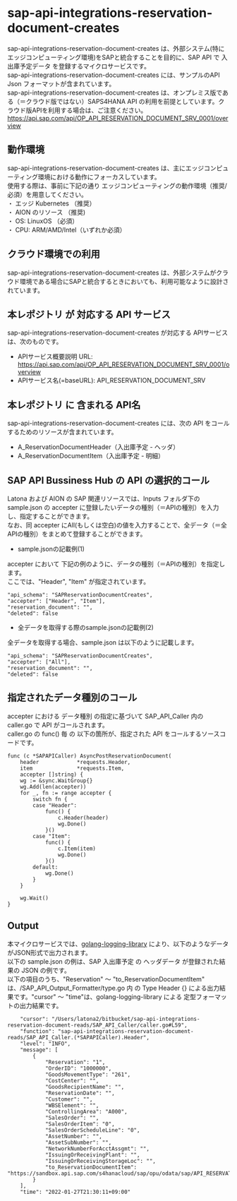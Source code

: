 # sap-api-integrations-reservation-document-creates  
sap-api-integrations-reservation-document-creates は、外部システム(特にエッジコンピューティング環境)をSAPと統合することを目的に、SAP API で 入出庫予定データ を登録するマイクロサービスです。  
sap-api-integrations-reservation-document-creates には、サンプルのAPI Json フォーマットが含まれています。  
sap-api-integrations-reservation-document-creates は、オンプレミス版である（＝クラウド版ではない）SAPS4HANA API の利用を前提としています。クラウド版APIを利用する場合は、ご注意ください。  
https://api.sap.com/api/OP_API_RESERVATION_DOCUMENT_SRV_0001/overview  

## 動作環境  
sap-api-integrations-reservation-document-creates は、主にエッジコンピューティング環境における動作にフォーカスしています。  
使用する際は、事前に下記の通り エッジコンピューティングの動作環境（推奨/必須）を用意してください。  
・ エッジ Kubernetes （推奨）   
・ AION のリソース （推奨)   
・ OS: LinuxOS （必須）   
・ CPU: ARM/AMD/Intel（いずれか必須）  

## クラウド環境での利用
sap-api-integrations-reservation-document-creates は、外部システムがクラウド環境である場合にSAPと統合するときにおいても、利用可能なように設計されています。


## 本レポジトリ が 対応する API サービス
sap-api-integrations-reservation-document-creates が対応する APIサービス は、次のものです。

* APIサービス概要説明 URL: https://api.sap.com/api/OP_API_RESERVATION_DOCUMENT_SRV_0001/overview  
* APIサービス名(=baseURL): API_RESERVATION_DOCUMENT_SRV

## 本レポジトリ に 含まれる API名
sap-api-integrations-reservation-document-creates には、次の API をコールするためのリソースが含まれています。  

* A_ReservationDocumentHeader（入出庫予定 - ヘッダ）
* A_ReservationDocumentItem（入出庫予定 - 明細）

## SAP API Bussiness Hub の API の選択的コール

Latona および AION の SAP 関連リソースでは、Inputs フォルダ下の sample.json の accepter に登録したいデータの種別（＝APIの種別）を入力し、指定することができます。  
なお、同 accepter にAll(もしくは空白)の値を入力することで、全データ（＝全APIの種別）をまとめて登録することができます。  

* sample.jsonの記載例(1)  

accepter において 下記の例のように、データの種別（＝APIの種別）を指定します。  
ここでは、"Header", "Item" が指定されています。    
  
```
"api_schema": "SAPReservationDocumentCreates",
"accepter": ["Header", "Item"],
"reservation_document": "",
"deleted": false
```
  
* 全データを取得する際のsample.jsonの記載例(2)  

全データを取得する場合、sample.json は以下のように記載します。  

```
"api_schema": "SAPReservationDocumentCreates",
"accepter": ["All"],
"reservation_document": "",
"deleted": false
```
## 指定されたデータ種別のコール

accepter における データ種別 の指定に基づいて SAP_API_Caller 内の caller.go で API がコールされます。  
caller.go の func() 毎 の 以下の箇所が、指定された API をコールするソースコードです。  

```
func (c *SAPAPICaller) AsyncPostReservationDocument(
	header            *requests.Header,
	item              *requests.Item,
	accepter []string) {
	wg := &sync.WaitGroup{}
	wg.Add(len(accepter))
	for _, fn := range accepter {
		switch fn {
		case "Header":
			func() {
				c.Header(header)
				wg.Done()
			}()
		case "Item":
			func() {
				c.Item(item)
				wg.Done()
			}()
		default:
			wg.Done()
		}
	}

	wg.Wait()
}

```

## Output  
本マイクロサービスでは、[golang-logging-library](https://github.com/latonaio/golang-logging-library) により、以下のようなデータがJSON形式で出力されます。  
以下の sample.json の例は、SAP 入出庫予定 の ヘッダデータ が登録された結果の JSON の例です。  
以下の項目のうち、"Reservation" ～ "to_ReservationDocumentItem" は、/SAP_API_Output_Formatter/type.go 内 の Type Header {} による出力結果です。"cursor" ～ "time"は、golang-logging-library による 定型フォーマットの出力結果です。  

```
	"cursor": "/Users/latona2/bitbucket/sap-api-integrations-reservation-document-reads/SAP_API_Caller/caller.go#L59",
	"function": "sap-api-integrations-reservation-document-reads/SAP_API_Caller.(*SAPAPICaller).Header",
	"level": "INFO",
	"message": [
		{
			"Reservation": "1",
			"OrderID": "1000000",
			"GoodsMovementType": "261",
			"CostCenter": "",
			"GoodsRecipientName": "",
			"ReservationDate": "",
			"Customer": "",
			"WBSElement": "",
			"ControllingArea": "A000",
			"SalesOrder": "",
			"SalesOrderItem": "0",
			"SalesOrderScheduleLine": "0",
			"AssetNumber": "",
			"AssetSubNumber": "",
			"NetworkNumberForAcctAssgmt": "",
			"IssuingOrReceivingPlant": "",
			"IssuingOrReceivingStorageLoc": "",
			"to_ReservationDocumentItem": "https://sandbox.api.sap.com/s4hanacloud/sap/opu/odata/sap/API_RESERVATION_DOCUMENT_SRV/A_ReservationDocumentHeader('1')/to_ReservationDocumentItem"
		}
	],
	"time": "2022-01-27T21:30:11+09:00"
```
